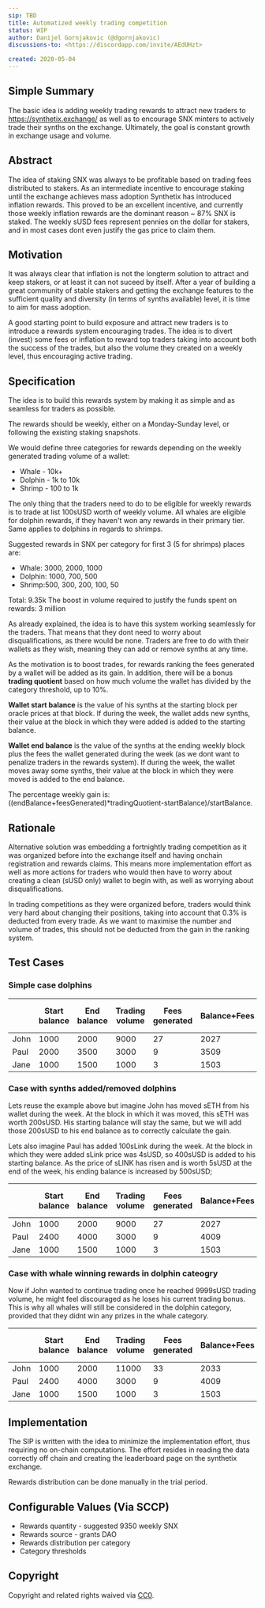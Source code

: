 ```yaml
---
sip: TBD
title: Automatized weekly trading competition
status: WIP
author: Danijel Gornjakovic (@dgornjakovic)
discussions-to: <https://discordapp.com/invite/AEdUHzt>

created: 2020-05-04
---
```


<!--You can leave these HTML comments in your merged SIP and delete the visible duplicate text guides, they will not appear and may be helpful to refer to if you edit it again. This is the suggested template for new SIPs. Note that an SIP number will be assigned by an editor. When opening a pull request to submit your SIP, please use an abbreviated title in the filename, `sip-draft_title_abbrev.md`. The title should be 44 characters or less.-->


## Simple Summary
<!--"If you can't explain it simply, you don't understand it well enough." Provide a simplified and layman-accessible explanation of the SIP.-->
The basic idea is adding weekly trading rewards to attract new traders to https://synthetix.exchange/ as well as to encourage SNX minters to actively trade their synths on the exchange.
Ultimately, the goal is constant growth in exchange usage and volume.

## Abstract
<!--A short (~200 word) description of the technical issue being addressed.-->
The idea of staking SNX was always to be profitable based on trading fees distributed to stakers.
As an intermediate incentive to encourage staking until the exchange achieves mass adoption Synthetix has introduced inflation rewards.
This proved to be an excellent incentive, and currently those weekly inflation rewards are the dominant reason ~ 87% SNX is staked.
The weekly sUSD fees represent pennies on the dollar for stakers, and in most cases dont even justify the gas price to claim them.

## Motivation
<!--The motivation is critical for SIPs that want to change Synthetix. It should clearly explain why the existing protocol specification is inadequate to address the problem that the SIP solves. SIP submissions without sufficient motivation may be rejected outright.-->
It was always clear that inflation is not the longterm solution to attract and keep stakers, or at least it can not suceed by itself.
After a year of building a great community of stable stakers and getting the exchange features to the sufficient quality and diversity (in terms of synths available) level, it is time to aim for mass adoption.

A good starting point to build exposure and attract new traders is to introduce a rewards system encouraging trades.
The idea is to divert (invest) some fees or inflation to reward top traders taking into account both the success of the trades, but also the volume they created on a weekly level, thus encouraging active trading. 

## Specification
<!--The technical specification should describe the syntax and semantics of any new feature.-->
The idea is to build this rewards system by making it as simple and as seamless for traders as possible.

The rewards should be weekly, either on a Monday-Sunday level, or following the existing staking snapshots.

We would define three categories for rewards depending on the weekly generated trading volume of a wallet:
* Whale - 10k+ 
* Dolphin - 1k to 10k
* Shrimp - 100 to 1k

The only thing that the traders need to do to be eligible for weekly rewards is to trade at list 100sUSD worth of weekly volume.
All whales are eligible for dolphin rewards, if they haven't won any rewards in their primary tier.
Same applies to dolphins in regards to shrimps.

Suggested rewards in SNX per category for first 3  (5 for shrimps) places are:
* Whale: 3000, 2000, 1000
* Dolphin: 1000, 700, 500
* Shrimp:500, 300, 200, 100, 50

Total: 9.35k
The boost in volume required to justify the funds spent on rewards: 3 million

As already explained, the idea is to have this system working seamlessly for the traders.
That means that they dont need to worry about disqualifications, as there would be none.
Traders are free to do with their wallets as they wish, meaning they can add or remove synths at any time.

As the motivation is to boost trades, for rewards ranking the fees generated by a wallet will be added as its gain.
In addition, there will be a bonus **trading quotient**  based on how much volume the wallet has divided by the category threshold, up to 10%.

**Wallet start balance** is the value of his synths at the starting block per oracle prices at that block.
If during the week, the wallet adds new synths, their value at the block in which they were added is added to the starting balance.

**Wallet end balance** is the value of the synths at the ending weekly block plus the fees the wallet generated during the week (as we dont want to penalize traders in the rewards system).
If during the week, the wallet moves away some synths, their value at the block in which they were moved is added to the end balance.

The percentage weekly gain is: ((endBalance+feesGenerated)*tradingQuotient-startBalance)/startBalance. 


## Rationale
<!--The rationale fleshes out the specification by describing what motivated the design and why particular design decisions were made. It should describe alternate designs that were considered and related work, e.g. how the feature is supported in other languages. The rationale may also provide evidence of consensus within the community, and should discuss important objections or concerns raised during discussion.-->
Alternative solution was embedding a fortnightly trading competition as it was organized before into the exchange itself and having onchain registration and rewards claims.
This means more implementation effort as well as more actions for traders who would then have to worry about creating a clean (sUSD only) wallet to begin with, as well as worrying about disqualifications.

In trading competitions as they were organized before, traders would think very hard about changing their positions, taking into account that 0.3% is deducted from every trade.
As we want to maximise the number and volume of trades, this should not be deducted from the gain in the ranking system.  


## Test Cases
<!--Test cases for an implementation are mandatory for SIPs but can be included with the implementation..-->
### Simple case dolphins
|      | Start balance | End balance | Trading volume | Fees generated | Balance+Fees | Bonus(%) | Balance with bonus| Gain   |
|------|---------------|-------------|----------------|----------------|--------------|----------|-------------------|--------|
| John | 1000          | 2000        | 9000           | 27             | 2027         | 9        |    2209.4         | 120.9% |
| Paul | 2000          | 3500        | 3000           | 9              | 3509         | 3        |    3614.3         | 80.7%  |
| Jane | 1000          | 1500        | 1000           | 3              | 1503         | 0        |    1503           | 50.3   |


### Case with synths added/removed dolphins
Lets reuse the example above but imagine John has moved sETH from his wallet during the week.
At the block in which it was moved, this sETH was worth 200sUSD.
His starting balance will stay the same, but we will add those 200sUSD to his end balance as to correctly calculate the gain.

Lets also imagine Paul has added 100sLink during the week. At the block in which they were added sLink price was 4sUSD, so 400sUSD is added to his starting balance.
As the price of sLINK has risen and is worth 5sUSD at the end of the week, his ending balance is increased by 500sUSD;

|      | Start balance | End balance | Trading volume | Fees generated | Balance+Fees | Bonus(%) | Balance with bonus| Gain   |
|------|---------------|-------------|----------------|----------------|--------------|----------|-------------------|--------|
| John | 1000          | 2000        | 9000           | 27             | 2027         | 9        | 		2209.4		 | 120.9% |
| Paul | 2400          | 4000        | 3000           | 9              | 4009         | 3        | 		4129.3		 | 72.05% |
| Jane | 1000          | 1500        | 1000           | 3              | 1503         | 0        | 		1503		 | 50.3%  |


### Case with whale winning rewards in dolphin cateogry
Now if John wanted to continue trading once he reached 9999sUSD trading volume, he might feel discouraged as he loses his current trading bonus.
This is why all whales will still be considered in the dolphin category, provided that they didnt win any prizes in the whale category.

|      | Start balance | End balance | Trading volume | Fees generated | Balance+Fees | Bonus(%) | Balance with bonus| Gain   |
|------|---------------|-------------|----------------|----------------|--------------|----------|-------------------|--------|
| John | 1000          | 2000        | 11000          | 33             | 2033         | 10       | 		2236.3		 | 123.6% |
| Paul | 2400          | 4000        | 3000           | 9              | 4009         | 3        | 		4129.3		 | 72.05% |
| Jane | 1000          | 1500        | 1000           | 3              | 1503         | 0        | 		1503		 | 50.3%  |

## Implementation
<!--The implementations must be completed before any SIP is given status "Implemented", but it need not be completed before the SIP is "Approved". While there is merit to the approach of reaching consensus on the specification and rationale before writing code, the principle of "rough consensus and running code" is still useful when it comes to resolving many discussions of API details.-->
The SIP is written with the idea to minimize the implementation effort, thus requiring no on-chain computations.
The effort resides in reading the data correctly off chain and creating the leaderboard page on the synthetix exchange.

Rewards distribution can be done manually in the trial period.
## Configurable Values (Via SCCP)
<!--Please list all values configurable via SCCP under this implementation.-->
* Rewards quantity - suggested 9350 weekly SNX
* Rewards source - grants DAO
* Rewards distribution per category
* Category thresholds
## Copyright
Copyright and related rights waived via [CC0](https://creativecommons.org/publicdomain/zero/1.0/).
